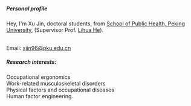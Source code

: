 ##### Personal profile 

Hey, I'm Xu Jin, doctoral students, from [School of Public Health, Peking University](https://sph.pku.edu.cn/index.htm), (Supervisor Prof. [Lihua He](https://sph.pku.edu.cn/info/1471/3844.htm)).

<br> Email: <xjin96@pku.edu.cn>    

##### Research interests:                       
Occupational ergonomics
<br>Work-related musculoskeletal disorders
<br>Physical factors and occupational diseases
<br>Human factor engineering.
